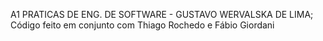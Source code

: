 A1 PRATICAS DE ENG. DE SOFTWARE - GUSTAVO WERVALSKA DE LIMA;
Código feito em conjunto com Thiago Rochedo e Fábio Giordani
